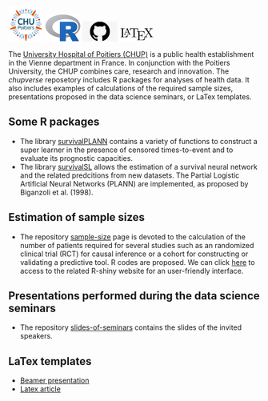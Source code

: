 <img src="https://github.com/chupverse/.github/blob/main/profile/logo-chu-poitiers.png" width="70"> <img src="https://github.com/chupverse/.github/blob/main/profile/R_logo.svg.png" width="70"> <img src="https://github.com/chupverse/.github/blob/main/profile/kisspng-github-computer-icons-node-js-circle-pack-5adb933cc5ffc2.914040391524339516811.jpg" width="70"> <img src="https://github.com/chupverse/.github/blob/main/profile/LaTeX_logo.svg.png" width="70"> 

The [University Hospital of Poitiers (CHUP)](https://www.chu-poitiers.fr) is a public health establishment in the Vienne department in France. In conjunction with the Poitiers University, the CHUP combines care, research and innovation. The *chupverse* reposetory includes R packages for analyses of health data. It also includes examples of calculations of the required sample sizes, presentations proposed in the data science seminars, or LaTex templates.

## Some R packages
* The library [survivalPLANN](https://github.com/chupverse/survivalPLANN) contains a variety of functions to construct a super learner in the presence of censored times-to-event and to evaluate its prognostic capacities.
* The library [survivalSL](https://github.com/chupverse/survivalSL) allows the estimation of a survival neural network and the related predcitions from new datasets. The Partial Logistic Artificial Neural Networks (PLANN) are implemented, as proposed by Biganzoli et al. (1998). 

## Estimation of sample sizes
* The repository [sample-size](https://github.com/chupverse/sample-size) page is devoted to the calculation of the number of patients required for several studies such as an randomized clinical trial (RCT) for causal inference or a cohort for constructing or validating a predictive tool. R codes are proposed. We can click [here](https://poitiers-health-data.shinyapps.io/SampleSize/) to access to the related R-shiny website for an user-friendly interface.

## Presentations performed during the data science seminars
* The repository [slides-of-seminars](https://github.com/chupverse/slides-of-seminars)  contains the slides of the invited speakers.

## LaTex templates
* [Beamer presentation](https://github.com/chupverse/beamer-presentation)
* [Latex article](https://github.com/chupverse/latex-article)
